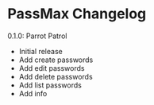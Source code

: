 # PassMax Changelog

0.1.0: Parrot Patrol

- Initial release
- Add create passwords
- Add edit passwords
- Add delete passwords
- Add list passwords
- Add info